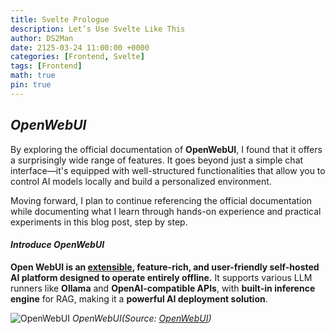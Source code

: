 ```yaml
---
title: Svelte Prologue
description: Let’s Use Svelte Like This
author: DS2Man
date: 2125-03-24 11:00:00 +0000
categories: [Frontend, Svelte]
tags: [Frontend]
math: true
pin: true
---
```


## *OpenWebUI*

By exploring the official documentation of **OpenWebUI**, I found that it offers a surprisingly wide range of features. It goes beyond just a simple chat interface—it's equipped with well-structured functionalities that allow you to control AI models locally and build a personalized environment.

Moving forward, I plan to continue referencing the official documentation while documenting what I learn through hands-on experience and practical experiments in this blog post, step by step.

<!-- 
[OpenWebUI](https://docs.openwebui.com/)의 공식 문서를 살펴보면, 정말 다양한 기능들이 포함되어 있다는 것을 알 수 있다. 단순한 채팅 인터페이스를 넘어서, 로컬에서 AI 모델을 제어하고 개인화된 환경을 구축할 수 있도록 여러 기능이 잘 정리되어 있다.

앞으로 이 공식 문서를 계속 참고하면서, 실제로 사용해보며 배운 내용이나 실습 과정 등을 이 포스트에 차근차근 정리해 나가려고 한다.

https://www.youtube.com/playlist?list=PL_rTgQnnMXsXAsEiid-tWhaj03SsP4U5Z
-->

#### *Introduce OpenWebUI*

**Open WebUI is an [extensible](https://docs.openwebui.com/features/plugin/), feature-rich, and user-friendly self-hosted AI platform designed to operate entirely offline.** It supports various LLM runners like **Ollama** and **OpenAI-compatible APIs**, with **built-in inference engine** for RAG, making it a **powerful AI deployment solution**.

![OpenWebUI](/assets/img/svelte/2025-03-23-SVELTE0_1.gif)
_OpenWebUI(Source: [OpenWebUI](https://docs.openwebui.com/))_



